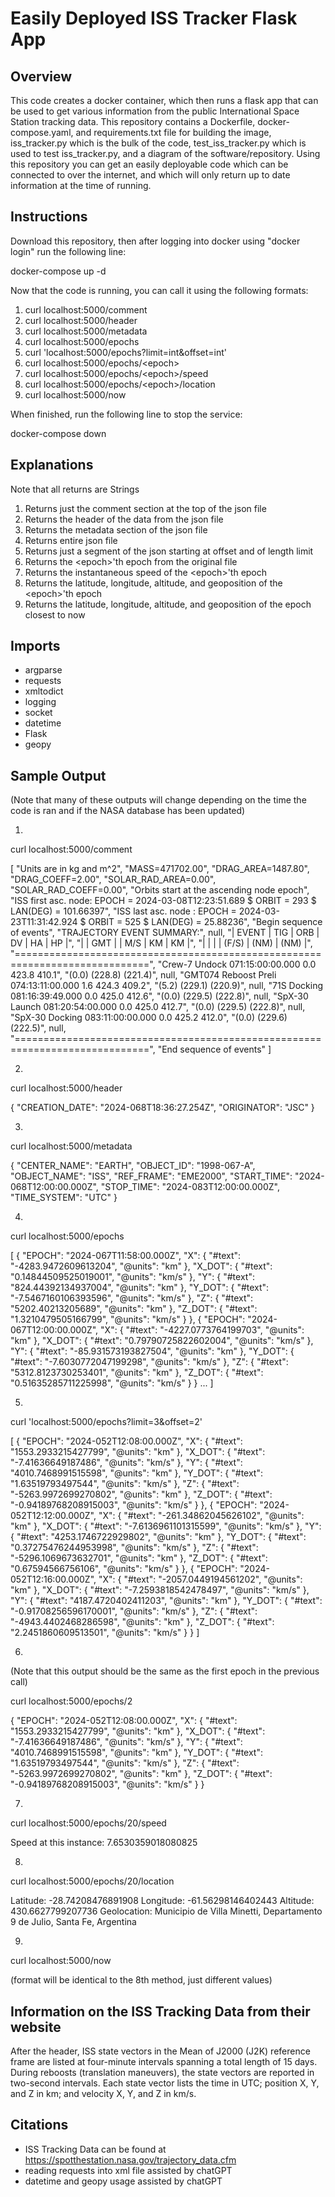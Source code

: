 # Easily Deployed ISS Tracker Flask App

## Overview
This code creates a docker container, which then runs a flask app that can be used to get various information from the public International Space Station tracking data. This repository contains a Dockerfile, docker-compose.yaml, and requirements.txt file for building the image, iss_tracker.py which is the bulk of the code, test_iss_tracker.py which is used to test iss_tracker.py, and a diagram of the software/repository. Using this repository you can get an easily deployable code which can be connected to over the internet, and which will only return up to date information at the time of running.

## Instructions
Download this repository, then after logging into docker using "docker login" run the following line:

docker-compose up -d

Now that the code is running, you can call it using the following formats:
1. curl localhost:5000/comment
2. curl localhost:5000/header
3. curl localhost:5000/metadata
4. curl localhost:5000/epochs
5. curl 'localhost:5000/epochs?limit=int&offset=int'
6. curl localhost:5000/epochs/\<epoch>
7. curl localhost:5000/epochs/\<epoch>/speed
8. curl localhost:5000/epochs/\<epoch>/location
9. curl localhost:5000/now

When finished, run the following line to stop the service:

docker-compose down

## Explanations
Note that all returns are Strings

1. Returns just the comment section at the top of the json file
2. Returns the header of the data from the json file
3. Returns the metadata section of the json file
4. Returns entire json file
5. Returns just a segment of the json starting at offset and of length limit
6. Returns the \<epoch>'th epoch from the original file
7. Returns the instantaneous speed of the \<epoch>'th epoch
8. Returns the latitude, longitude, altitude, and geoposition of the \<epoch>'th epoch
9. Returns the latitude, longitude, altitude, and geoposition of the epoch closest to now

## Imports
- argparse
- requests
- xmltodict
- logging
- socket
- datetime
- Flask
- geopy

## Sample Output

(Note that many of these outputs will change depending on the time the code is ran and if the NASA database has been updated)

1.

curl localhost:5000/comment


[
  "Units are in kg and m^2",
  "MASS=471702.00",
  "DRAG_AREA=1487.80",
  "DRAG_COEFF=2.00",
  "SOLAR_RAD_AREA=0.00",
  "SOLAR_RAD_COEFF=0.00",
  "Orbits start at the ascending node epoch",
  "ISS first asc. node: EPOCH = 2024-03-08T12:23:51.689 $ ORBIT = 293 $ LAN(DEG) = 101.66397",
  "ISS last asc. node : EPOCH = 2024-03-23T11:31:42.924 $ ORBIT = 525 $ LAN(DEG) = 25.88236",
  "Begin sequence of events",
  "TRAJECTORY EVENT SUMMARY:",
  null,
  "|       EVENT        |       TIG        | ORB |   DV    |   HA    |   HP    |",
  "|                    |       GMT        |     |   M/S   |   KM    |   KM    |",
  "|                    |                  |     |  (F/S)  |  (NM)   |  (NM)   |",
  "=============================================================================",
  "Crew-7 Undock         071:15:00:00.000             0.0     423.8     410.1",
  "(0.0)   (228.8)   (221.4)",
  null,
  "GMT074 Reboost Preli  074:13:11:00.000             1.6     424.3     409.2",
  "(5.2)   (229.1)   (220.9)",
  null,
  "71S Docking           081:16:39:49.000             0.0     425.0     412.6",
  "(0.0)   (229.5)   (222.8)",
  null,
  "SpX-30 Launch         081:20:54:00.000             0.0     425.0     412.7",
  "(0.0)   (229.5)   (222.8)",
  null,
  "SpX-30 Docking        083:11:00:00.000             0.0     425.2     412.0",
  "(0.0)   (229.6)   (222.5)",
  null,
  "=============================================================================",
  "End sequence of events"
]

2.

curl localhost:5000/header


{
  "CREATION_DATE": "2024-068T18:36:27.254Z",
  "ORIGINATOR": "JSC"
}

3.

curl localhost:5000/metadata


{
  "CENTER_NAME": "EARTH",
  "OBJECT_ID": "1998-067-A",
  "OBJECT_NAME": "ISS",
  "REF_FRAME": "EME2000",
  "START_TIME": "2024-068T12:00:00.000Z",
  "STOP_TIME": "2024-083T12:00:00.000Z",
  "TIME_SYSTEM": "UTC"
}

4.

curl localhost:5000/epochs


[
  {
    "EPOCH": "2024-067T11:58:00.000Z",
    "X": {
      "#text": "-4283.9472609613204",
      "@units": "km"
    },
    "X_DOT": {
      "#text": "0.14844509525019001",
      "@units": "km/s"
    },
    "Y": {
      "#text": "824.44392134937004",
      "@units": "km"
    },
    "Y_DOT": {
      "#text": "-7.5467160106393596",
      "@units": "km/s"
    },
    "Z": {
      "#text": "5202.40213205689",
      "@units": "km"
    },
    "Z_DOT": {
      "#text": "1.3210479505166799",
      "@units": "km/s"
    }
  },
  {
    "EPOCH": "2024-067T12:00:00.000Z",
    "X": {
      "#text": "-4227.0773764199703",
      "@units": "km"
    },
    "X_DOT": {
      "#text": "0.79790725822602004",
      "@units": "km/s"
    },
    "Y": {
      "#text": "-85.931573193827504",
      "@units": "km"
    },
    "Y_DOT": {
      "#text": "-7.6030772047199298",
      "@units": "km/s"
    },
    "Z": {
      "#text": "5312.8123730253401",
      "@units": "km"
    },
    "Z_DOT": {
      "#text": "0.51635285711225998",
      "@units": "km/s"
    }
   }
   ...
]

5.

curl 'localhost:5000/epochs?limit=3&offset=2'


[
  {
    "EPOCH": "2024-052T12:08:00.000Z",
    "X": {
      "#text": "1553.2933215427799",
      "@units": "km"
    },
    "X_DOT": {
      "#text": "-7.41636649187486",
      "@units": "km/s"
    },
    "Y": {
      "#text": "4010.7468991515598",
      "@units": "km"
    },
    "Y_DOT": {
      "#text": "1.63519793497544",
      "@units": "km/s"
    },
    "Z": {
      "#text": "-5263.9972699270802",
      "@units": "km"
    },
    "Z_DOT": {
      "#text": "-0.94189768208915003",
      "@units": "km/s"
    }
  },
  {
    "EPOCH": "2024-052T12:12:00.000Z",
    "X": {
      "#text": "-261.34862045626102",
      "@units": "km"
    },
    "X_DOT": {
      "#text": "-7.6136961101315599",
      "@units": "km/s"
    },
    "Y": {
      "#text": "4253.1746722929802",
      "@units": "km"
    },
    "Y_DOT": {
      "#text": "0.37275476244953998",
      "@units": "km/s"
    },
    "Z": {
      "#text": "-5296.1069673632701",
      "@units": "km"
    },
    "Z_DOT": {
      "#text": "0.67594566756106",
      "@units": "km/s"
    }
  },
  {
    "EPOCH": "2024-052T12:16:00.000Z",
    "X": {
      "#text": "-2057.0449194561202",
      "@units": "km"
    },
    "X_DOT": {
      "#text": "-7.2593818542478497",
      "@units": "km/s"
    },
    "Y": {
      "#text": "4187.4720402411203",
      "@units": "km"
    },
    "Y_DOT": {
      "#text": "-0.91708256596170001",
      "@units": "km/s"
    },
    "Z": {
      "#text": "-4943.4402468286598",
      "@units": "km"
    },
    "Z_DOT": {
      "#text": "2.2451860609513501",
      "@units": "km/s"
    }
  }
]

6. 

(Note that this output should be the same as the first epoch in the previous call)

curl localhost:5000/epochs/2

{
  "EPOCH": "2024-052T12:08:00.000Z",
  "X": {
    "#text": "1553.2933215427799",
    "@units": "km"
  },
  "X_DOT": {
    "#text": "-7.41636649187486",
    "@units": "km/s"
  },
  "Y": {
    "#text": "4010.7468991515598",
    "@units": "km"
  },
  "Y_DOT": {
    "#text": "1.63519793497544",
    "@units": "km/s"
  },
  "Z": {
    "#text": "-5263.9972699270802",
    "@units": "km"
  },
  "Z_DOT": {
    "#text": "-0.94189768208915003",
    "@units": "km/s"
  }
}

7.

curl localhost:5000/epochs/20/speed

Speed at this instance: 7.6530359018080825

8. 

curl localhost:5000/epochs/20/location


Latitude: -28.74208476891908
Longitude: -61.56298146402443
Altitude: 430.6627799207736
Geolocation: Municipio de Villa Minetti, Departamento 9 de Julio, Santa Fe, Argentina

9.

curl localhost:5000/now

(format will  be identical to the 8th method, just different values)

## Information on the ISS Tracking Data from their website

After the header, ISS state vectors in the Mean of J2000 (J2K) reference frame are listed at four-minute intervals spanning a total length of 15 days. During reboosts (translation maneuvers), the state vectors are reported in two-second intervals. Each state vector lists the time in UTC; position X, Y, and Z in km; and velocity X, Y, and Z in km/s.

## Citations
- ISS Tracking Data can be found at https://spotthestation.nasa.gov/trajectory_data.cfm
- reading requests into xml file assisted by chatGPT
- datetime and geopy usage assisted by chatGPT
